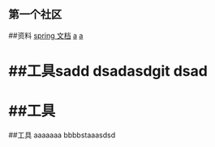 ## 第一个社区

##资料
[spring 文档](https://spring.io/)
[a](https://www.bootcss.com/)
[a](https://www.runoob.com/java/java-tutorial.html)

##工具sadd
dsadasdgit dsad
=======
##工具
=======
##工具
aaaaaaa
bbbbstaaasdsd